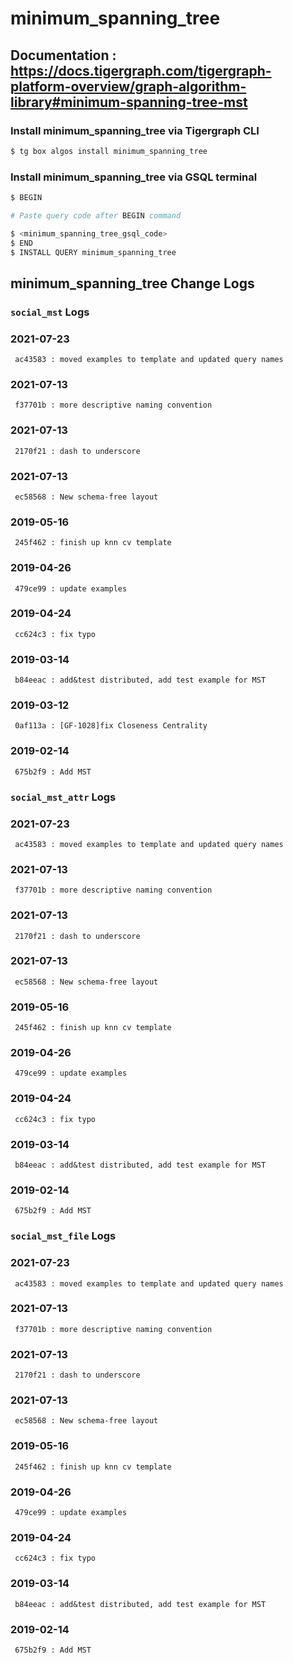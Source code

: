 # minimum_spanning_tree
## Documentation : https://docs.tigergraph.com/tigergraph-platform-overview/graph-algorithm-library#minimum-spanning-tree-mst
### Install minimum_spanning_tree via Tigergraph CLI
```bash
$ tg box algos install minimum_spanning_tree
```
### Install minimum_spanning_tree via GSQL terminal
```bash
$ BEGIN 

# Paste query code after BEGIN command

$ <minimum_spanning_tree_gsql_code>
$ END 
$ INSTALL QUERY minimum_spanning_tree
```
## minimum_spanning_tree Change Logs

### `social_mst` Logs
### 2021-07-23 
	 ac43583 : moved examples to template and updated query names
### 2021-07-13 
	 f37701b : more descriptive naming convention
### 2021-07-13 
	 2170f21 : dash to underscore
### 2021-07-13 
	 ec58568 : New schema-free layout
### 2019-05-16 
	 245f462 : finish up knn cv template
### 2019-04-26 
	 479ce99 : update examples
### 2019-04-24 
	 cc624c3 : fix typo
### 2019-03-14 
	 b84eeac : add&test distributed, add test example for MST
### 2019-03-12 
	 0af113a : [GF-1028]fix Closeness Centrality
### 2019-02-14 
	 675b2f9 : Add MST

### `social_mst_attr` Logs
### 2021-07-23 
	 ac43583 : moved examples to template and updated query names
### 2021-07-13 
	 f37701b : more descriptive naming convention
### 2021-07-13 
	 2170f21 : dash to underscore
### 2021-07-13 
	 ec58568 : New schema-free layout
### 2019-05-16 
	 245f462 : finish up knn cv template
### 2019-04-26 
	 479ce99 : update examples
### 2019-04-24 
	 cc624c3 : fix typo
### 2019-03-14 
	 b84eeac : add&test distributed, add test example for MST
### 2019-02-14 
	 675b2f9 : Add MST

### `social_mst_file` Logs
### 2021-07-23 
	 ac43583 : moved examples to template and updated query names
### 2021-07-13 
	 f37701b : more descriptive naming convention
### 2021-07-13 
	 2170f21 : dash to underscore
### 2021-07-13 
	 ec58568 : New schema-free layout
### 2019-05-16 
	 245f462 : finish up knn cv template
### 2019-04-26 
	 479ce99 : update examples
### 2019-04-24 
	 cc624c3 : fix typo
### 2019-03-14 
	 b84eeac : add&test distributed, add test example for MST
### 2019-02-14 
	 675b2f9 : Add MST

